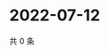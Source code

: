 # 2022-07-12

共 0 条

<!-- BEGIN WEIBO -->
<!-- 最后更新时间 Tue Jul 12 2022 14:19:39 GMT+0800 (China Standard Time) -->

<!-- END WEIBO -->
